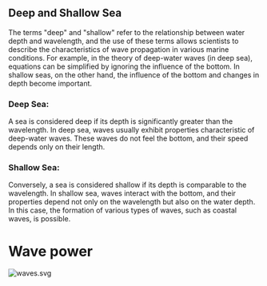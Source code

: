 ## Deep and Shallow Sea

The terms "deep" and "shallow" refer to the relationship between water depth and wavelength, and the use of these terms allows scientists to describe the characteristics of wave propagation in various marine conditions. For example, in the theory of deep-water waves (in deep sea), equations can be simplified by ignoring the influence of the bottom. In shallow seas, on the other hand, the influence of the bottom and changes in depth become important.

### Deep Sea:
A sea is considered deep if its depth is significantly greater than the wavelength. In deep sea, waves usually exhibit properties characteristic of deep-water waves. These waves do not feel the bottom, and their speed depends only on their length.

### Shallow Sea:
Conversely, a sea is considered shallow if its depth is comparable to the wavelength. In shallow sea, waves interact with the bottom, and their properties depend not only on the wavelength but also on the water depth. In this case, the formation of various types of waves, such as coastal waves, is possible.


# Wave power
![waves.svg](./content/images/waves.svg)